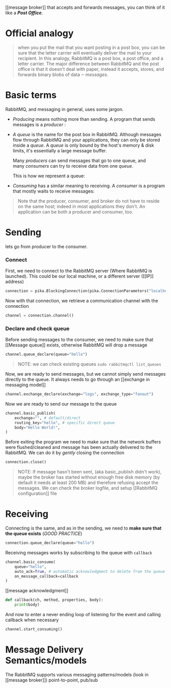 [[message broker]] that accepts and forwards messages, you can think of it like a ***Post Office***.

# Official analogy
> when you put the mail that you want posting in a post box, you can be sure that the letter carrier will eventually deliver the mail to your recipient. In this analogy, RabbitMQ is a post box, a post office, and a letter carrier.
>The major difference between RabbitMQ and the post office is that it doesn't deal with paper, instead it accepts, stores, and forwards binary blobs of data ‒ _messages_.
# Basic terms
RabbitMQ, and messaging in general, uses some jargon.

- _Producing_ means nothing more than sending. A program that sends messages is a _producer_ :
    
- _A queue_ is the name for the post box in RabbitMQ. Although messages flow through RabbitMQ and your applications, they can only be stored inside a _queue_. A _queue_ is only bound by the host's memory & disk limits, it's essentially a large message buffer.
    
    Many _producers_ can send messages that go to one queue, and many _consumers_ can try to receive data from one _queue_.
    
    This is how we represent a queue:
    
- _Consuming_ has a similar meaning to receiving. A _consumer_ is a program that mostly waits to receive messages:
    

> Note that the producer, consumer, and broker do not have to reside on the same host; indeed in most applications they don't. An application can be both a producer and consumer, too.



# Sending

lets go from producer to the consumer.

### Connect
First, we need to connect to the RabbitMQ server (Where RabbitMQ is launched).
This could be our local machine, or a different server ([[IP]] address)
```python
connection = pika.BlockingConnection(pika.ConnectionParameters("localhost"))
```
Now with that connection, we retrieve a communication channel with the connection
```python
channel = connection.channel()
```


### Declare and check queue
Before sending messages to the consumer, we need to make sure that [[Message queue]] exists, otherwise RabbitMQ will drop a message
```python
channel.queue_declare(queue="hello")
```
> NOTE: we can check existing queues `sudo rabbitmqctl list_queues`

Now, we are ready to send messages, but we cannot simply send messages directly to the queue. It always needs to go through an [[exchange in messaging model]]

```python
channel.exchange_declare(exchange="logs", exchange_type="fanout")
```


Now we are ready to send our message to the queue

```python
channel.basic_publish(
	exchange="", # default/direct
	routing_key="hello", # specific direct queue
	body="Hello World!",
)
```

Before exiting the program we need to make sure that the network buffers were flushed/cleaned and message has been actually delivered to the RabbitMQ.
We can do it by *gently* closing the connection
```python
connection.close()
```

> NOTE: If message hasn't been sent, (aka basic_publish didn't work), maybe the broker has started without enough free disk memory (by default it needs at least 200 MB) and therefore refusing accept the messages.
> We can check the broker logfile, and setup [[RabbitMQ configuration]] file


# Receiving
Connecting is the same, and as in the sending, we need to **make sure that the queue exists** (*GOOD PRACTICE*)
```python
connection.queue_declare(queue="hello")
```

Receiving messages works by subscribing to the queue with `callback`

```python
channel.basic_consume(
	queue="hello",
	auto_ack=True, # automatic acknowledgment to delete from the queue
	on_message_callback=callback
)
```
[[message acknowledgment]]

```python
def callback(ch, method, properties, body):
	print(body)
```

And now to enter a never ending loop of listening for the event and calling callback when necessary
```python
channel.start_consuming()
```



# Message Delivery Semantics/models
The RabbitMQ supports various messaging patterns/models (look in [[message broker]]) point-to-point, pub/sub